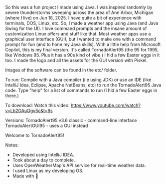 So this was a fun project I made using Java. I was inspired randomly by severe thunderstorms sweeping across the area of Ann Arbor, Michigan (where I live) on Jun 18, 2025. I have quite a bit of experience with terminals, DOS, Linux, etc. So, I made a weather app using Java (and Java Swing for the UI). I love command prompts and the insane amount of customization Linux offers and stuff like that. Most weather apps use a graphical user interface (GUI), but I wanted to make one with a command prompt for fun (and to hone my Java skills). With a little help from Microsoft Copilot, this is my final version. It's called TornadoAlert95 (the 95 for 1995, like Windows 95. Plus it has a 90s kind of vibe.) I hid a few Easter eggs in it too. I made the logo and all the assets for the GUI version with Piskel.

Images of the software can be found in the etc/ folder.

To run:
Compile with a Java compiler (i.e using JDK) or use an IDE (like IntelliJ Idea, Eclipse, Apache NetBeans, etc) to run the TornadoAlert95 Java code.
Type "help" for a list of commands to run (I hid a few Easter eggs in there.)

To download:
Watch this video: https://www.youtube.com/watch?v=Lb2OAuOgv5c&t=9s

Versions:
TornadoAlert95 v3.6 classic - command-line interface
TornadoAlertGUI95 - uses a GUI instead

     
Welcome to TornadoAlert95!

Notes:
- Developed using IntelliJ IDEA.
- Took about a day to complete.
- Uses OpenWeatherMap's API service for real-time weather data.
- I used Linux as my developing OS.
- Made with 🧡
